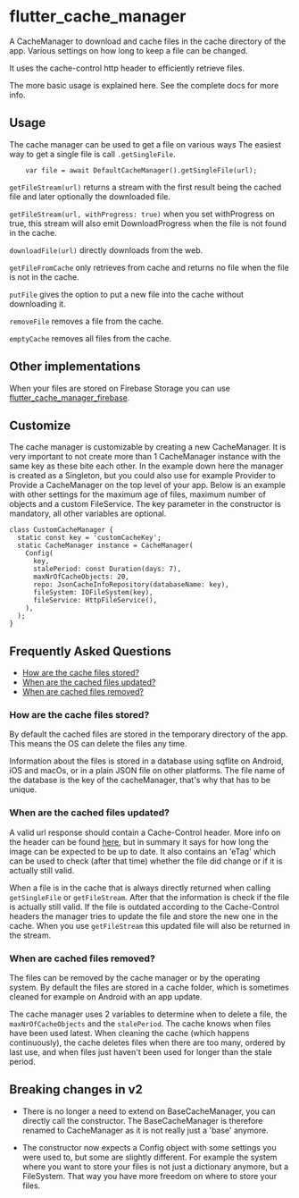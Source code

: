# flutter_cache_manager

A CacheManager to download and cache files in the cache directory of the app. Various settings on how long to keep a file can be changed.

It uses the cache-control http header to efficiently retrieve files.

The more basic usage is explained here. See the complete docs for more info.


## Usage

The cache manager can be used to get a file on various ways
The easiest way to get a single file is call `.getSingleFile`.

```
    var file = await DefaultCacheManager().getSingleFile(url);
```
`getFileStream(url)` returns a stream with the first result being the cached file and later optionally the downloaded file.

`getFileStream(url, withProgress: true)` when you set withProgress on true, this stream will also emit DownloadProgress when the file is not found in the cache.

`downloadFile(url)` directly downloads from the web.

`getFileFromCache` only retrieves from cache and returns no file when the file is not in the cache.


`putFile` gives the option to put a new file into the cache without downloading it.

`removeFile` removes a file from the cache.

`emptyCache` removes all files from the cache.

## Other implementations
When your files are stored on Firebase Storage you can use [flutter_cache_manager_firebase](https://pub.dev/packages/flutter_cache_manager_firebase).

## Customize
The cache manager is customizable by creating a new CacheManager. It is very important to not create more than 1
CacheManager instance with the same key as these bite each other. In the example down here the manager is created as a
Singleton, but you could also use for example Provider to Provide a CacheManager on the top level of your app.
Below is an example with other settings for the maximum age of files, maximum number of objects
and a custom FileService. The key parameter in the constructor is mandatory, all other variables are optional.

```
class CustomCacheManager {
  static const key = 'customCacheKey';
  static CacheManager instance = CacheManager(
    Config(
      key,
      stalePeriod: const Duration(days: 7),
      maxNrOfCacheObjects: 20,
      repo: JsonCacheInfoRepository(databaseName: key),
      fileSystem: IOFileSystem(key),
      fileService: HttpFileService(),
    ),
  );
}
```
## Frequently Asked Questions
- [How are the cache files stored?](#how-are-the-cache-files-stored)
- [When are the cached files updated?](#when-are-the-cached-files-updated)
- [When are cached files removed?](#when-are-cached-files-removed)


### How are the cache files stored?
By default the cached files are stored in the temporary directory of the app. This means the OS can delete the files any time.

Information about the files is stored in a database using sqflite on Android, iOS and macOs, or in a plain JSON file
on other platforms. The file name of the database is the key of the cacheManager, that's why that has to be unique.

### When are the cached files updated?
A valid url response should contain a Cache-Control header. More info on the header can be found
[here](https://developer.mozilla.org/en-US/docs/Web/HTTP/Headers/Cache-Control), but in summary it says for how long
the image can be expected to be up to date. It also contains an 'eTag' which can be used to check (after that time)
whether the file did change or if it is actually still valid.

When a file is in the cache that is always directly returned when calling `getSingleFile` or `getFileStream`.
After that the information is check if the file is actually still valid. If the file is outdated according to the
Cache-Control headers the manager tries to update the file and store the new one in the cache. When you use
`getFileStream` this updated file will also be returned in the stream.

### When are cached files removed?
The files can be removed by the cache manager or by the operating system. By default the files are stored in a cache
folder, which is sometimes cleaned for example on Android with an app update.

The cache manager uses 2 variables to determine when to delete a file, the `maxNrOfCacheObjects` and the `stalePeriod`.
The cache knows when files have been used latest. When cleaning the cache (which happens continuously), the cache
deletes files when there are too many, ordered by last use, and when files just haven't been used for longer than
the stale period.


## Breaking changes in v2
- There is no longer a need to extend on BaseCacheManager, you can directly call the constructor. The BaseCacheManager
  is therefore renamed to CacheManager as it is not really just a 'base' anymore.

- The constructor now expects a Config object with some settings you were used to, but some are slightly different.
  For example the system where you want to store your files is not just a dictionary anymore, but a FileSystem. That way
  you have more freedom on where to store your files.
